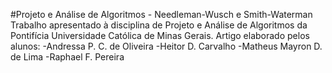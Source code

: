 #Projeto e Análise de Algoritmos - Needleman-Wusch e Smith-Waterman
Trabalho apresentado à disciplina de Projeto e Análise de Algoritmos da Pontifícia Universidade Católica de Minas Gerais.
Artigo elaborado pelos alunos:
-Andressa P. C. de Oliveira
-Heitor D. Carvalho
-Matheus Mayron D. de Lima
-Raphael F. Pereira

